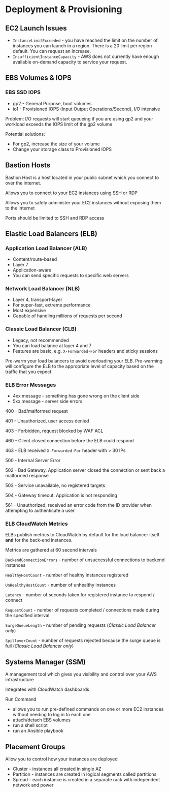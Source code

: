 # Deployment & Provisioning

## EC2 Launch Issues
* `InstanceLimitExceeded` - you have reached the limit on the number of instances you can launch in a region. There is a 20 limit per region default. You can request an increase.
* `InsufficientInstanceCapacity` - AWS does not currently have enough available on-demand capacity to service your request.

## EBS Volumes & IOPS
### EBS SSD IOPS
* gp2 - General Purpose, boot volumes
* io1 - Provisioned IOPS (Input Output Operations/Second), I/O intensive

Problem: I/O requests will start queueing if you are using gp2 and your workload exceeds the IOPS limit of the gp2 volume

Potential solutions:
* For gp2, increase the size of your volume
* Change your storage class to Provisioned IOPS

## Bastion Hosts
Bastion Host is a host located in your public subnet which you connect to over the internet.

Allows you to connect to your EC2 instances using SSH or RDP

Allows you to safely administer your EC2 instances without exposing them to the internet

Ports should be limited to SSH and RDP access

## Elastic Load Balancers (ELB)

### Application Load Balancer (ALB)
* Content/route-based 
* Layer 7
* Application-aware
* You can send specific requests to specific web servers

### Network Load Balancer (NLB)
* Layer 4, transport-layer
* For super-fast, extreme performance
* Most expensive
* Capable of handling millions of requests per second

### Classic Load Balancer (CLB)
* Legacy, not recommended
* You can load balance at layer 4 and 7
* Features are basic, e.g. `X-Forwarded-For` headers and sticky sessions

Pre-warm your load balancers to avoid overloading your ELB. Pre-warming will configure the ELB to the appropriate level of capacity based on the traffic that you expect.

### ELB Error Messages
* 4xx message - something has gone wrong on the client side
* 5xx message - server side errors

400 - Bad/malformed request

401 - Unauthorized, user access denied

403 - Forbidden, request blocked by WAF ACL

460 - Client closed connection before the ELB could respond

463 - ELB received `X-Forwarded-For` header with > 30 IPs

500 - Internal Server Error

502 - Bad Gateway. Application server closed the connection or sent back a malformed response

503 - Service unavailable, no registered targets

504 - Gateway timeout. Application is not responding

561 - Unauthorized, received an error code from the ID provider when attempting to authenticate a user

### ELB CloudWatch Metrics
ELBs publish metrics to CloudWatch by default for the load balancer itself **and** for the back-end instances.

Metrics are gathered at 60 second intervals

`BackendConnectionErrors` - number of unsuccessful connections to backend instances

`HealthyHostCount` - number of healthy instances registered

`UnHealthyHostCount` - number of unhealthy instances

`Latency` - number of seconds taken for registered instance to respond / connect

`RequestCount` - number of requests completed / connections made during the specified interval

`SurgeQueueLength` - number of pending requests (_Classic Load Balancer only_)

`SpilloverCount` - number of requests rejected because the surge queue is full (_Classic Load Balancer only_)

## Systems Manager (SSM)
A management tool which gives you visibility and control over your AWS infrastructure

Integrates with CloudWatch dashboards

Run Command
* allows you to run pre-defined commands on one or more EC2 instances without needing to log in to each one
* attach/detach EBS volumes
* run a shell script
* run an Ansible playbook

## Placement Groups
Allow you to control how your instances are deployed
* Cluster - instances all created in single AZ
* Partition - instances are created in logical segments called partitions
* Spread - each instance is created in a separate rack with independent network and power